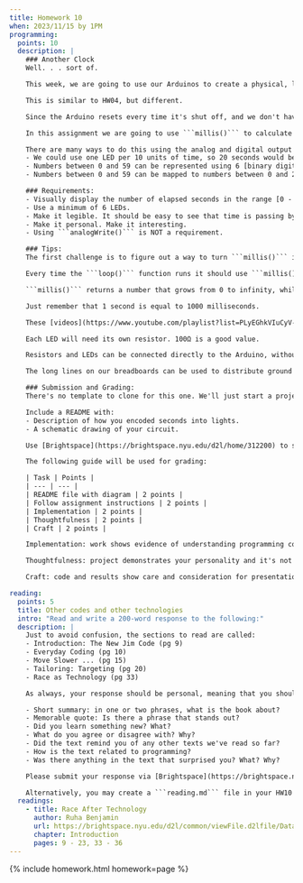 ```yaml
---
title: Homework 10
when: 2023/11/15 by 1PM
programming:
  points: 10
  description: |
    ### Another Clock
    Well. . . sort of.

    This week, we are going to use our Arduinos to create a physical, light-based, time-keeping device.

    This is similar to HW04, but different.

    Since the Arduino resets every time it's shut off, and we don't have it connected to the internet yet, it isn't capable of knowing exactly what time it is. Because of this, there are no functions for getting the current hour, minute or second, just ```millis()```, which tells us how many milliseconds have elapsed since the Arduino board began running the current program.

    In this assignment we are going to use ```millis()``` to calculate the number of seconds that have elapsed since our program began running, and display that using LEDs. Since we will have a finite number of LEDs to do this, we will use "clock" seconds, meaning, numbers between 0 and 59, not 0 to infinity.

    There are many ways to do this using the analog and digital output functions from the Arduino:
    - We could use one LED per 10 units of time, so 20 seconds would be represented by 2 lit LEDs, 30 seconds by 3 LEDs, etc.
    - Numbers between 0 and 59 can be represented using 6 [binary digits, or, bits](https://www.mathsisfun.com/binary-number-system.html).
    - Numbers between 0 and 59 can be mapped to numbers between 0 and 255 and used as parameters to the ```analogWrite()``` function.

    ### Requirements:
    - Visually display the number of elapsed seconds in the range [0 - 59]. Feel free to include extra LEDs for minutes, hours or milliseconds.
    - Use a minimum of 6 LEDs.
    - Make it legible. It should be easy to see that time is passing by looking at the LEDs. One LED that fades from fully OFF to fully ON over a minute is probably legible. One LED that fades from fully OFF to fully ON over an hour is not legible.
    - Make it personal. Make it interesting.
    - Using ```analogWrite()``` is NOT a requirement.

    ### Tips:
    The first challenge is to figure out a way to turn ```millis()``` into wall seconds.

    Every time the ```loop()``` function runs it should use ```millis()``` to calculate values for the 6 LEDs.

    ```millis()``` returns a number that grows from 0 to infinity, while the number of seconds is a number that cycles from 0 to 59 and then back to 0 again. Sounds like a modulus operation.

    Just remember that 1 second is equal to 1000 milliseconds.

    These [videos](https://www.youtube.com/playlist?list=PLyEGhkVIuCyV-nFkyuAvXD9yks3EQ9Biv) with week 10 content should help.

    Each LED will need its own resistor. 100Ω is a good value.

    Resistors and LEDs can be connected directly to the Arduino, without having to use wires. The lab has cables and wire-strippers to make more jumper cables.

    The long lines on our breadboards can be used to distribute ground or 3V throughout the board.

    ### Submission and Grading:
    There's no template to clone for this one. We'll just start a project named HW10 through the Arduino IDE and then push its folder to our GitHub account (like in this [video](https://www.youtube.com/watch?v=VuhrHrkvV0E)).

    Include a README with:
    - Description of how you encoded seconds into lights.
    - A schematic drawing of your circuit.

    Use [Brightspace](https://brightspace.nyu.edu/d2l/home/312200) to submit a link to your repository and a video of your project working. The video should be 15 to 30 seconds long and you can upload the file to Brightspace or host it somewhere else and submit a link.

    The following guide will be used for grading:

    | Task | Points |
    | --- | --- |
    | README file with diagram | 2 points |
    | Follow assignment instructions | 2 points |
    | Implementation | 2 points |
    | Thoughtfulness | 2 points |
    | Craft | 2 points |

    Implementation: work shows evidence of understanding programming concepts and you are fully using them to express your ideas.

    Thoughtfulness: project demonstrates your personality and it's not a straightforward re-implementation of someone else's idea.

    Craft: code and results show care and consideration for presentation and professionalism, and work doesn't look like it was rushed.

reading:
  points: 5
  title: Other codes and other technologies
  intro: "Read and write a 200-word response to the following:"
  description: |
    Just to avoid confusion, the sections to read are called:
    - Introduction: The New Jim Code (pg 9)
    - Everyday Coding (pg 10)
    - Move Slower ... (pg 15)
    - Tailoring: Targeting (pg 20)
    - Race as Technology (pg 33)

    As always, your response should be personal, meaning that you should be expressing your views and opinions about the text and not just summarizing it. You can use the following rubric to guide your response:

    - Short summary: in one or two phrases, what is the book about?
    - Memorable quote: Is there a phrase that stands out?
    - Did you learn something new? What?
    - What do you agree or disagree with? Why?
    - Did the text remind you of any other texts we've read so far?
    - How is the text related to programming?
    - Was there anything in the text that surprised you? What? Why?

    Please submit your response via [Brightspace](https://brightspace.nyu.edu/d2l/home/312200).

    Alternatively, you may create a ```reading.md``` file in your HW10 repo and write your response in markdown. Just make sure to submit a link to the file using [Brightspace](https://brightspace.nyu.edu/d2l/home/312200).
  readings:
    - title: Race After Technology
      author: Ruha Benjamin
      url: https://brightspace.nyu.edu/d2l/common/viewFile.d2lfile/Database/MjA1NzUyNTI/benjamin_race-after-technology.pdf?ou=312200
      chapter: Introduction
      pages: 9 - 23, 33 - 36
---
```

{% include homework.html homework=page %}
